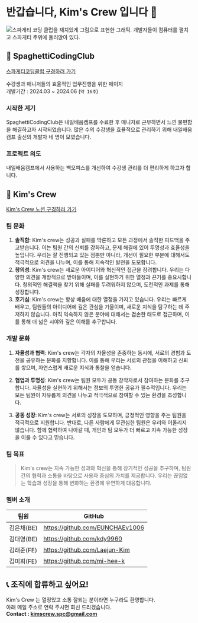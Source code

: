 # 반갑습니다, Kim's Crew 입니다 👋

![스파게티 코딩 클럽을 재치있게 그림으로 표현한 그래픽. 개발자들이 컴퓨터를 펼치고 스파게티 주위에 둘러앉아 있다.](https://github.com/Kim-s-Crew/SpaghettiCodingClub-BE/assets/129070298/559a0e68-0c13-49d0-b5be-2f0ba920483b)

## 🍝 SpaghettiCodingClub

[스파게티코딩클럽 구경하러 가기](https://www.spaghetticoding.shop)

수강생과 매니저들의 효율적인 업무진행을 위한 페이지 <br>
개발기간 : 2024.03 ~ 2024.06 (`약 16주`)

### 시작한 계기

SpaghettiCodingClub은 내일배움캠프를 수료한 후 매니저로 근무하면서 느낀 불편함을 해결하고자 시작되었습니다. 많은 수의 수강생을 효율적으로 관리하기 위해 내일배움캠프 출신의 개발자 네 명이 모였습니다.

### 프로젝트 의도

내일배움캠프에서 사용하는 백오피스를 개선하여 수강생 관리를 더 편리하게 하고자 합니다.

## 👥 Kim's Crew

[Kim's Crew 노션 구경하러 가기](https://kim-is-the-best.notion.site/5d6d3444263947e6a2cd38c60d01decd)

### 팀 문화

1. **솔직함**: Kim's crew는 성공과 실패를 막론하고 모든 과정에서 솔직한 피드백을 주고받습니다. 이는 팀원 간의 신뢰를 강화하고, 문제 해결에 있어 투명성과 효율성을 높입니다. 우리는 잘 진행되고 있는 점뿐만 아니라, 개선이 필요한 부분에 대해서도 적극적으로 의견을 나누며, 이를 통해 지속적인 발전을 도모합니다.
2. **창의성**: Kim's crew는 새로운 아이디어와 혁신적인 접근을 장려합니다. 우리는 다양한 의견을 개방적으로 받아들이며, 이를 실현하기 위한 열정과 끈기를 중요시합니다. 창의적인 해결책을 찾기 위해 실패를 두려워하지 않으며, 도전적인 과제를 통해 성장합니다.
3. **호기심**: Kim's crew는 항상 배움에 대한 열정을 가지고 있습니다. 우리는 빠르게 배우고, 팀원들의 아이디어에 깊은 관심을 기울이며, 새로운 지식을 탐구하는 데 주저하지 않습니다. 아직 익숙하지 않은 분야에 대해서는 겸손한 태도로 접근하며, 이를 통해 더 넓은 시야와 깊은 이해를 추구합니다.

### 개발 문화

1. **자율성과 협력**: Kim's crew는 각자의 자율성을 존중하는 동시에, 서로의 경험과 도전을 공유하는 문화를 지향합니다. 이를 통해 우리는 서로의 관점을 이해하고 신뢰를 쌓으며, 자연스럽게 새로운 지식과 통찰을 얻습니다.

2. **협업과 투명성**: Kim's crew는 팀원 모두가 공동 창작자로서 참여하는 문화를 추구합니다. 자율성을 실현하기 위해서는 정보의 투명한 공유가 필수적입니다. 우리는 모든 팀원이 자유롭게 의견을 나누고 적극적으로 참여할 수 있는 환경을 조성합니다.

3. **공동 성장**: Kim's crew는 서로의 성장을 도모하며, 긍정적인 영향을 주는 팀원을 적극적으로 지원합니다. 반대로, 다른 사람에게 무관심한 팀원은 우리와 어울리지 않습니다. 함께 협력하여 나아갈 때, 개인과 팀 모두가 더 빠르고 지속 가능한 성장을 이룰 수 있다고 믿습니다.

### 팀 목표

> Kim's crew는 지속 가능한 성과와 혁신을 통해 장기적인 성공을 추구하며, 팀원간의 협력과 소통을 바탕으로 사용자 중심의 가치를 제공합니다. 우리는 끊임없는 학습과 성장을 통해 변화하는 환경에 유연하게 대응합니다.

### 멤버 소개

| 팀원       | GitHub                          |
| ---------- | ------------------------------- |
| 김은채(BE) | https://github.com/EUNCHAEv1006 |
| 김대영(BE) | https://github.com/kdy9960      |
| 김래준(FE) | https://github.com/Laejun-Kim   |
| 김미희(FE) | https://github.com/mi-hee-k     |

## 📞 조직에 합류하고 싶어요!

Kim's Crew 는 열정있고 소통 잘되는 분이라면 누구라도 환영합니다. <br>
아래 메일 주소로 연락 주시면 회신 드리겠습니다. <br>
<strong>Contact : kimscrew.spc@gmail.com</strong>

